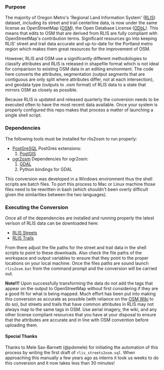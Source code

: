 
### Purpose
The majority of Oregon Metro's 'Regional Land Information System' ([RLIS](http://www.oregonmetro.gov/rlis-live)) dataset, including its street and trail centerline data, is now under the same license as OpenStreetMap ([OSM](osm.org)), the Open Database License ([ODbL](http://opendatacommons.org/licenses/odbl/)).  This means that edits to OSM that are derived from RLIS are fully compliant with OpenStreetMap's contribution terms.  Significant resources go into keeping RLIS' street and trail data accurate and up-to-date for the Portland metro region which makes them great resources for the improvement of OSM.

However, RLIS and OSM use a significantly different methodologies to classify attributes and RLIS is released in shapefile format which is not ideal for comparison to existing OSM data in an editing environment.  The code here converts the attributes, segmentation (output segments that are contiguous are only split where attributes differ, not at each intersection), and geodata type (outputs to .osm format) of RLIS data to a state that mirrors OSM as closely as possible.

Because RLIS is updated and released quarterly the conversion needs to be executed often to have the most recent data available.  Once your system is properly configured this repo makes that process a matter of launching a single shell script.

### Dependencies
The following tools must be installed for rlis2osm to run properly:

* [PostGreSQL](http://www.postgresql.org/download/)	
  PostGres extensions:
    1. [PostGIS](http://postgis.net/install/)
* [ogr2osm](https://github.com/pnorman/ogr2osm)	
  Dependencies for ogr2osm:
    1. [GDAL](http://www.gdal.org/)
    2. Python bindings for GDAL

This conversion was developed in a Windows environment thus the shell scripts are batch files.  To port this process to Mac or Linux machine those files need to be rewritten in bash (which shouldn't been overly difficult given the similarities between the two languages).

### Executing the Conversion
Once all of the dependencies are installed and running properly the latest verison of RLIS data can be downloaded here:
* [RLIS Streets](http://rlisdiscovery.oregonmetro.gov/?action=viewDetail&layerID=556)
* [RLIS Trails](http://rlisdiscovery.oregonmetro.gov/?action=viewDetail&layerID=2404)

From there adjust the file paths for the street and trail data in the shell scripts to point to these downloads.  Also check the file paths of the workspace and output variables to ensure that they point to the proper locations on your local machine.  Once the files paths are sound launch `rlis2osm.bat` from the command prompt and the conversion will be carried out.

**Note!!!** Upon successfully transforming the data do not add the tags that appear on the output to OpenStreetMap without first considering if they are a good fit for what is being mapped.  Much effort has been put into making this conversion as accurate as possible (with reliance on the [OSM Wiki](wiki.osm.org) to do so), but streets and trails that have common attributes in RLIS may not always map to the same tags in OSM.  Use aerial imagery, the wiki, and any other license compliant resources that you have at your disposal to ensure that the attributes are accurate and in line with OSM convention before uploading them.


#### Special Thanks
Thanks to Mele Sax-Barnett (@pdxmele) for initiating the automation of this process by writing the first draft of `rlis_streets2osm.sql`.  When approaching this manually a few years ago as interns it took us weeks to do this conversion and it now takes less than 30 minutes!